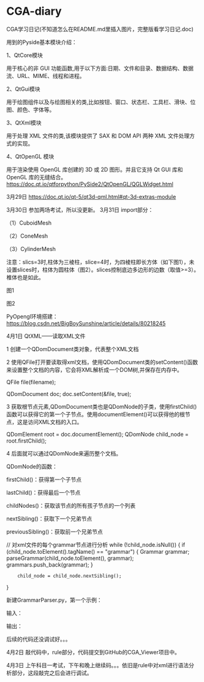 # CGA-diary
CGA学习日记(不知道怎么在README.md里插入图片，完整版看学习日记.doc)

用到的Pyside基本模块介绍：

1、QtCore模块

用于核心的非 GUI 功能函数,用于以下方面:日期、文件和目录、数据结构、数据流、URL、MIME、线程和进程。

2、QtGui模块

用于绘图组件以及与绘图相关的类,比如按钮、窗口、状态栏、工具栏、滑块、位图、颜色、字体等。

3、QtXml模块

用于处理 XML 文件的类,该模块提供了 SAX 和 DOM API 两种 XML 文件处理方式的实现。

4、QtOpenGL 模块

用于渲染使用 OpenGL 库创建的 3D 或 2D 图形。并且它支持 Qt GUI 库和 OpenGL 库的无缝结合。
https://doc.qt.io/qtforpython/PySide2/QtOpenGL/QGLWidget.html

3月29日
https://doc.qt.io/qt-5/qt3d-qml.html#qt-3d-extras-module

3月30日 参加两场考试，所以没更新。
3月31日
import部分：

（1）CuboidMesh



（2）ConeMesh


（3）CylinderMesh

注意：slics=3时,柱体为三棱柱，slice=4时，为四棱柱即长方体（如下图1），未设置slices时，柱体为圆柱体（图2）。slices控制底边多边形的边数（取值>=3）。椎体也是如此。

图1

图2

PyOpengl环境搭建：
https://blog.csdn.net/BigBoySunshine/article/details/80218245

4月1日 QtXML——读取XML文件

1 创建一个QDomDocument类对象，代表整个XML文档

2 使用QFile打开要读取得xml文档，使用QDomDocument类的setContent()函数来设置整个文档的内容，它会将XML解析成一个DOM树,并保存在内存中。

QFile file(filename);

QDomDocument doc;
doc.setContent(&file, true);

3 获取根节点元素,QDomDocument类也是QDomNode的子类，使用firstChild()函数可以获得它的第一个子节点。使用documentElement()可以获得他的根节点，这是访问XML文档的入口。

QDomElement root = doc.documentElement();
QDomNode child_node = root.firstChild();

4 后面就可以通过QDomNode来遍历整个文档。

QDomNode的函数：

firstChild()：获得第一个子节点

lastChild()：获得最后一个节点

childNodes()：获取该节点的所有孩子节点的一个列表

nextSibling()：获取下一个兄弟节点

previousSibling()：获取前一个兄弟节点

// 对xml文件的每个grammar节点进行分析
	while (!child_node.isNull()) {
		if (child_node.toElement().tagName() == "grammar") {
			Grammar grammar;
			parseGrammar(child_node.toElement(), grammar);
			grammars.push_back(grammar);
		}

		child_node = child_node.nextSibling();
}

新建GrammarParser.py，第一个示例：

输入：

输出：


后续的代码还没调试好。。。

4月2日 敲代码中，rule部分，代码提交到GitHub的CGA_Viewer项目中。

4月3日 上午科目一考试，下午和晚上继续码。。。依旧是rule中对xml进行语法分析部分，这段敲完之后会进行调试。
